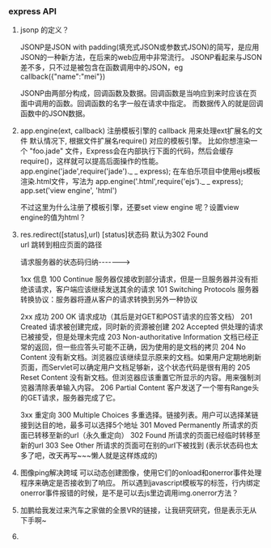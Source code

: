 ###   express API
1.  jsonp 的定义？

    JSONP是JSON with padding(填充式JSON或参数式JSON)的简写，是应用JSON的一种新方法，在后来的web应用中非常流行。
    JSONP看起来与JSON差不多，只不过是被包含在函数调用中的JSON，eg
    callback({"name":"mei"})

    JSONP由两部分构成，回调函数及数据。回调函数是当响应到来时应该在页面中调用的函数。回调函数的名字一般在请求中指定。
    而数据传入的就是回调函数中的JSON数据。
2.  app.engine(ext, callback)
    注册模板引擎的 callback 用来处理ext扩展名的文件 默认情况下, 根据文件扩展名require() 对应的模板引擎。
    比如你想渲染一个 "foo.jade" 文件，Express会在内部执行下面的代码，然后会缓存require()，这样就可以提高后面操作的性能。
    app.engine('jade',require('jade')._ _ express);
    在车伯乐项目中使用ejs模板渲染.html文件，写法为
    app.engine('.html',require('ejs')._ _ express);
    app.set('view engine', 'html')

    不过这里为什么注册了模板引擎，还要set view engine 呢？设置view engine的值为html？
3. res.redirect([status],url)
    [status]状态码 默认为302 Found    
    url  跳转到相应页面的路径

    请求服务器的状态码归纳------->

    1xx  信息
    100  Continue   服务器仅接收到部分请求，但是一旦服务器并没有拒绝该请求，客户端应该继续发送其余的请求
    101  Switching Protocols  服务器转换协议：服务器将遵从客户的请求转换到另外一种协议

    2xx  成功
    200  OK   请求成功（其后是对GET和POST请求的应答文档）
    201  Created  请求被创建完成，同时新的资源被创建
    202  Accepted 供处理的请求已被接受，但是处理未完成
    203  Non-authoritative Information  文档已经正常的返回，但一些应答头可能不正确，因为使用的是文档的拷贝
    204  No Content  没有新文档。浏览器应该继续显示原来的文档。如果用户定期地刷新页面，而Servlet可以确定用户文档足够新，这个状态代码是很有用的
    205  Reset Content  没有新文档。但浏览器应该重置它所显示的内容。用来强制浏览器清除表单输入内容。
    206  Partial Content  客户发送了一个带有Range头的GET请求，服务器完成了它。

    3xx  重定向
    300  Multiple Choices  多重选择。链接列表。用户可以选择某链接到达目的地，最多可以选择5个地址
    301  Moved Permanently  所请求的页面已转移至新的url（永久重定向）
    302  Found  所请求的页面已经临时转移至新的url
    303  See Other  所请求的页面可在别的url下被找到
    (表示状态码也太多了吧，改天再写~~~懒人就是这样炼成的)

4. 图像ping解决跨域
    可以动态创建图像，使用它们的onload和onerror事件处理程序来确定是否接收到了响应。
    所以遇到javascript模板写的标签，行内绑定onerror事件报错的时候，是不是可以去js里边调用img.onerror方法？

5. 加鹏给我发过来汽车之家做的全景VR的链接，让我研究研究，但是表示无从下手啊~

6.

